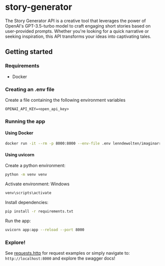 # story-generator

The Story Generator API is a creative tool that leverages the power of OpenAI's GPT-3.5-turbo model to craft engaging short stories based on user-provided prompts. Whether you're looking for a quick narrative or seeking inspiration, this API transforms your ideas into captivating tales.

## Getting started

### Requirements

- Docker

### Creating an .env file

Create a file containing the following environment variables

```
OPENAI_API_KEY=<open_api_key>
```

### Running the app

#### Using Docker

```bash
docker run -it --rm -p 8000:8000 --env-file .env lenndewolten/imaginarrative_story_generating:chat3.5-turbo-v1
```

#### Using uvicorn

Create a python environment:

```bash
python -m venv venv
```

Activate environment:
Windows

```bash
venv\scripts\activate
```

Install dependencies:

```bash
pip install -r requirements.txt
```

Run the app:

```bash
uvicorn app:app --reload --port 8000
```

### Explore!

See [requests.http](./requests.http) for request examples or simply navigate to: `http://localhost:8000` and explore the swagger docs!
